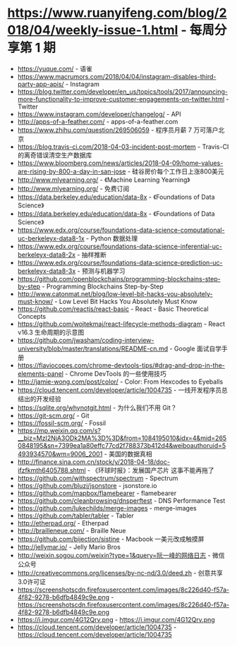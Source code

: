 # https://www.ruanyifeng.com/blog/2018/04/weekly-issue-1.html - 每周分享第 1 期

- https://yuque.com/ - 语雀
- https://www.macrumors.com/2018/04/04/instagram-disables-third-party-app-apis/ - Instagram
- https://blog.twitter.com/developer/en_us/topics/tools/2017/announcing-more-functionality-to-improve-customer-engagements-on-twitter.html - Twitter
- https://www.instagram.com/developer/changelog/ - API
- http://apps-of-a-feather.com/ - apps-of-a-feather.com
- https://www.zhihu.com/question/269506059 - 程序员月薪 7 万可落户北京
- https://blog.travis-ci.com/2018-04-03-incident-post-mortem - Travis-CI 的离奇错误清空生产数据库
- https://www.bloomberg.com/news/articles/2018-04-09/home-values-are-rising-by-800-a-day-in-san-jose - 硅谷房价每个工作日上涨800美元
- http://www.mlyearning.org/ - 《Machine Learning Yearning》
- http://www.mlyearning.org/ - 免费订阅
- https://data.berkeley.edu/education/data-8x - 《Foundations of Data Science》
- https://data.berkeley.edu/education/data-8x - 《Foundations of Data Science》
- https://www.edx.org/course/foundations-data-science-computational-uc-berkeleyx-data8-1x - Python 数据处理
- https://www.edx.org/course/foundations-data-science-inferential-uc-berkeleyx-data8-2x - 抽样推断
- https://www.edx.org/course/foundations-data-science-prediction-uc-berkeleyx-data8-3x - 预测与机器学习
- https://github.com/openblockchains/programming-blockchains-step-by-step - Programming Blockchains Step-by-Step
- http://www.catonmat.net/blog/low-level-bit-hacks-you-absolutely-must-know/ - Low Level Bit Hacks You Absolutely Must Know
- https://github.com/reactjs/react-basic - React - Basic Theoretical Concepts
- https://github.com/wojtekmaj/react-lifecycle-methods-diagram - React v16.3 生命周期的示意图
- https://github.com/jwasham/coding-interview-university/blob/master/translations/README-cn.md - Google 面试自学手册
- https://flaviocopes.com/chrome-devtools-tips/#drag-and-drop-in-the-elements-panel - Chrome DevTools 的一些使用技巧
- http://jamie-wong.com/post/color/ - Color: From Hexcodes to Eyeballs
- https://cloud.tencent.com/developer/article/1004735 - 一线开发程序员总结出的开发经验
- https://sqlite.org/whynotgit.html - 为什么我们不用 Git？
- https://git-scm.org/ - Git
- https://fossil-scm.org/ - Fossil
- https://mp.weixin.qq.com/s?__biz=MzI2NjA3ODk2MA%3D%3D&from=1084195010&idx=4&mid=2650848195&sn=7399ea1a80effc77cd2f788373b412d4&weiboauthoruid=5493934570&wm=9006_2001 - 美国的数据真相
- http://finance.sina.com.cn/stock/y/2018-04-18/doc-ifzfkmth6405788.shtml - 《环球时报》：发展国产芯片 这事不能再拖了
- https://github.com/withspectrum/spectrum - Spectrum
- https://github.com/bluzi/jsonstore - jsonstore.io
- https://github.com/mapbox/flamebearer - flamebearer
- https://github.com/cleanbrowsing/dnsperftest - DNS Performance Test
- https://github.com/lukechilds/merge-images - merge-images
- https://github.com/tabler/tabler - Tabler
- http://etherpad.org/ - Etherpad
- http://brailleneue.com/ - Braille Neue
- https://github.com/bijection/sistine - Macbook 一美元改成触摸屏
- http://jellymar.io/ - Jelly Mario Bros
- http://weixin.sogou.com/weixin?type=1&query=阮一峰的网络日志 - 微信公众号
- http://creativecommons.org/licenses/by-nc-nd/3.0/deed.zh - 创意共享3.0许可证
- https://screenshotscdn.firefoxusercontent.com/images/8c226d40-f57a-4f82-9278-b6dfb4849c9e.png - https://screenshotscdn.firefoxusercontent.com/images/8c226d40-f57a-4f82-9278-b6dfb4849c9e.png
- https://i.imgur.com/4G12Qrv.png - https://i.imgur.com/4G12Qrv.png
- https://cloud.tencent.com/developer/article/1004735 - https://cloud.tencent.com/developer/article/1004735